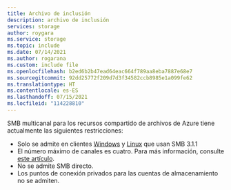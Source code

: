 ```yaml
---
title: Archivo de inclusión
description: archivo de inclusión
services: storage
author: roygara
ms.service: storage
ms.topic: include
ms.date: 07/14/2021
ms.author: rogarana
ms.custom: include file
ms.openlocfilehash: b2ed6b2b47ead64eac664f789aa8eba7887e68e7
ms.sourcegitcommit: 92dd25772f209d7d3f34582ccb8985e1a099fe62
ms.translationtype: HT
ms.contentlocale: es-ES
ms.lasthandoff: 07/15/2021
ms.locfileid: "114228810"
---
```

SMB multicanal para los recursos compartido de archivos de Azure tiene actualmente las siguientes restricciones:
- Solo se admite en clientes [Windows](../articles/storage/files/storage-how-to-use-files-windows.md) y [Linux](../articles/storage/files/storage-how-to-use-files-linux.md) que usan SMB 3.1.1
- El número máximo de canales es cuatro. Para más información, consulte [este artículo](../articles/storage/files/storage-troubleshooting-files-performance.md#cause-4-number-of-smb-channels-exceeds-four).
- No se admite SMB directo.
- Los puntos de conexión privados para las cuentas de almacenamiento no se admiten.